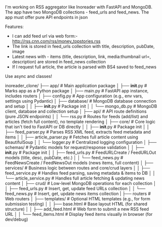 I'm working on RSS aggregator like Inoreader with FastAPI and MongoDB. The app have two MongoDB collections - feed_urls and feed_news. The app must offer pure API endpoints in json

Features:

- I can add feed url via web form:- http://rss.cnn.com/rss/money_topstories.rss
- The link is stored in feed_urls collection with title, description, pubDate, image
- Latest news with - items (title, description, link, media:thumbnail url=, description) are stored in feed_news collection
- If I request full article, the article is parsed with BS4 saved to feed_news

Use async and classes!

inoreader_clone/
├── app/                             # Main application package
│   ├── __init__.py                  # Marks app as a Python package
│   ├── main.py                      # FastAPI app instance, includes routers
│   ├── config.py                    # App configuration (e.g., env vars, settings using Pydantic)
│   ├── database/                    # MongoDB database connection and setup
│   │   ├── __init__.py              # Package init
│   │   └── mongo_db.py              # MongoDB client, database and collection setup
│   ├── api/                         # API route definitions (pure JSON endpoints)
│   │   └── rss.py                   # Routes for feeds (add/list) and articles (fetch full content), no template rendering
│   ├── core/                        # Core logic that isn't tied to FastAPI or DB directly
│   │   ├── __init__.py              # Package init
│   │   ├── feed_parser.py           # Parses RSS XML feed, extracts feed metadata and items
│   │   ├── article_parser.py        # Fetches full article content using BeautifulSoup
│   │   └── logger.py                # Centralized logging configuration
│   ├── schemas/                     # Pydantic models for request/response validation
│   │   ├── __init__.py              # Package init
│   │   ├── feed_urls.py             # FeedURLCreate / FeedURLOut models (title, desc, pubDate, etc.)
│   │   └── feed_news.py             # FeedNewsCreate / FeedNewsOut models (news items, full content)
│   ├── services/                    # Business logic between routes and core/crud layers
│   │   ├── feed_service.py          # Handles feed parsing, saving metadata & items to DB
│   │   └── article_service.py       # Handles full article fetching & updating news content
│   ├── crud/                        # Low-level MongoDB operations for each collection
│   │   ├── feed_urls.py             # Insert, get, update feed URLs collection
│   │   └── feed_news.py             # Insert, get, update news items collection
|   ├── routers                      # Web routers
│   ├── templates/                   # Optional HTML templates (e.g., for form submission testing)
│   │   ├── base.html                # Base layout HTML (for shared structure)
│   │   ├── add_feed.html            # Web form to submit a new RSS feed URL
│   │   └── feed_items.html          # Display feed items visually in browser (for dev/debug)
